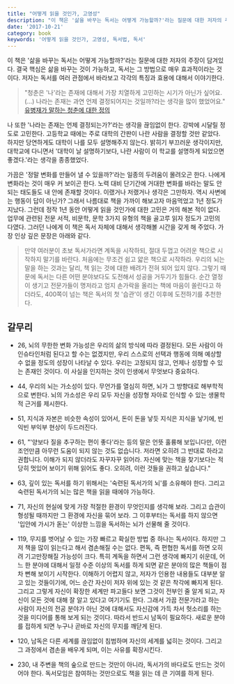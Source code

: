 ```yaml
---
title: "어떻게 읽을 것인가, 고영성"
description: "이 책은 '삶을 바꾸는 독서는 어떻게 가능할까?'라는 질문에 대한 저자의 주장이 담겨있다. 결국 핵심은 삶을 바꾸는 것이 가능하고, 독서는 그 방법으로 매우 효과적이라는 것이다. 저자는 독서를 여러 관점에서 바라보고 각각의 특징과 효용에 대해서 이야기한다."
date: '2017-10-21'
category: book
keywords: '어떻게 읽을 것인가, 고영성, 독서법, 독서'
---
```


이 책은 '삶을 바꾸는 독서는 어떻게 가능할까?'라는 질문에 대한 저자의 주장이 담겨있다. 결국 핵심은 삶을 바꾸는 것이 가능하고, 독서는 그 방법으로 매우 효과적이라는 것이다. 저자는 독서를 여러 관점에서 바라보고 각각의 특징과 효용에 대해서 이야기한다.

> "청춘은 '나'라는 존재에 대해서 가장 치열하게 고민하는 시기가 아닌가 싶어요. (...) 나라는 존재는 과연 언제 결정되어지는 것일까?라는 생각을 많이 했었어요." [유병재가 말하는 청춘에 대한 정의](https://youtu.be/ctky9KvdRqs?t=46s)

나 또한 '나라는 존재는 언제 결정되는가?'라는 생각을 끊임없이 한다. 강박에 시달릴 정도로 고민한다. 고등학교 때에는 주로 대학의 간판이 나란 사람을 결정할 것만 같았다. 하지만 당연하게도 대학이 나를 모두 설명해주지 않는다. 밝히기 부끄러운 생각이지만, 대학교에 다니면서 '대학이 날 설명하기보다, 나란 사람이 이 학교를 설명하게 되었으면 좋겠다.'라는 생각을 종종했었다.

가끔은 '정말 변화를 만들어 낼 수 있을까?'라는 일종의 두려움이 몰려오곤 한다. 나에게 변화라는 것이 매우 커 보이곤 한다. 노력 대비 단기간에 거대한 변화를 바라는 말도 안 되는 태도들도 내 안에 존재할 것이다. 이랬거나 저랬거나 생각은 그만하자. 역시 사변에는 행동이 답이 아닌가? 그래서 나름대로 책을 가까이 해보고자 마음먹었고 1년 정도가 지났다. 그런데 정작 1년 동안 어떻게 읽을 것인가에 대한 고민은 거의 해본 적이 없다. 업무에 관련된 전문 서적, 비문학, 문학 3가지 유형의 책을 골고루 읽자 정도가 고민의 다였다. 그러던 나에게 이 책은 독서 자체에 대해서 생각해볼 시간을 갖게 해 주었다. 가장 인상 깊은 문장은 아래와 같다. 

> 만약 여러분이 초보 독서가라면 계독을 시작하되, 절대 두껍고 어려운 책으로 시작하지 말기를 바란다. 처음에는 무조건 쉽고 얇은 책으로 시작하라. 우리의 뇌는 말을 하는 것과는 달리, 책 읽는 것에 대한 배려가 전혀 되어 있지 않다. 그렇기 때문에 독서는 다른 어떤 분야보다도 도전해서 성공을 거두기가 힘들다. 순간 열정이 생기고 전문가들이 명저라고 엄지 손가락을 올리는 책에 마음이 쏠린다고 하더라도, 400쪽이 넘는 책은 독서의 첫 '습관'이 생긴 이후에 도전하기를 추천한다.

## 갈무리

- 26, 뇌의 무한한 변화 가능성은 우리의 삶의 방식에 따라 결정된다. 모든 사람이 아인슈타인처럼 된다고 할 수는 없겠지만, 우리 스스로의 선택과 행동에 의해 예상할 수 없을 정도의 성장이 나타날 수 있다. 우리는 고정되지 않고, 언제나 성장할 수 있는 존재인 것이다. 이 사실을 인지하는 것이 인생에서 무엇보다 중요하다. 

- 44, 우리의 뇌는 가소성이 있다. 무언가를 열심히 하면, 뇌가 그 방향대로 해부학적으로 변한다. 뇌의 가소성은 우리 모두 자신을 성장형 자아로 인식할 수 있는 생물학적 근거를 제시한다. 

- 51, 지식과 자본은 비슷한 속성이 있어서, 돈이 돈을 낳듯 지식은 지식을 낳기에, 빈익빈 부익부 현상이 두드러진다. 

- 61, "'양보다 질을 추구하는 편이 좋다'라는 등의 말은 언뜻 훌륭해 보입니다만, 이런 조언만큼 아무런 도움이 되지 않는 것도 없습니다. 저라면 오히려 그 반대로 하라고 권합니다. 이해가 되지 않더라도 자꾸자꾸 읽어라. 자신에 맞는 책을 찾기보다는 적당히 멋있어 보이기 위해 읽어도 좋다. 오히려, 이런 것들을 권하고 싶습니다." 

- 63, 깊이 있는 독서를 하기 위해서는 '숙련된 독서가의 뇌'를 소유해야 한다. 그리고 숙련된 독서가의 뇌는 많은 책을 읽을 때에야 가능하다. 

- 71, 자신의 현실에 맞게 가장 적절한 환경이 무엇인지를 생각해 보라. 그리고 습관이 형성될 때까지만 그 환경에 자신을 묶어 보라. 그 이후부터는 독서를 하지 않으면 '입안에 가시가 돋는' 이상한 느낌을 독서하는 뇌가 선물해 줄 것이다.

- 119, 무지를 벗어날 수 있는 가장 빠르고 확실한 방법 중 하나는 독서이다. 하지만 그저 책을 많이 읽는다고 해서 겸손해질 수는 없다. 편독, 즉 편협한 독서를 하면 오히려 기고만장해질 가능성이 크다. 특히 계독을 하면서 그런 생각에 빠지기 쉬운데, 어느 한 분야에 대해서 일정 수준 이상의 독서를 하게 되면 같은 분야의 많은 책들이 점차 뻔해 보이기 시작한다. 이해하기 어렵지 않고, 저자가 인용한 내용들도 대부분 알고 있는 것들이기에, 어느 순간 자신이 저자 위에 있는 것 같은 착각에 빠지게 된다. 그리고 그렇게 자신이 확장한 세계만 파고들다 보면 그것이 전부인 줄 알게 되고, 자신이 모든 것에 대해 잘 알고 있다고 여기기도 한다. 그래서 가끔 전문가라고 하는 사람이 자신의 전공 분야가 아닌 것에 대해서도 자신감에 가득 차서 헛소리를 하는 것을 미디어를 통해 보게 되는 것이다. 따라서 반드시 남독이 필요하다. 새로운 분야를 접하게 되면 누구나 곧바로 자신의 무지를 깨닫게 된다.

- 120, 남독은 다른 세계를 끊임없이 침범하며 자신의 세계를 넓히는 것이다. 그리고 그 과정에서 겸손을 배우게 되며, 이는 사유를 확장시킨다.

- 230, 내 주변을 책의 숲으로 만드는 것만이 아니라, 독서가의 바다로도 만드는 것이어야 한다. 독서모임은 참여하는 것만으로도 책을 읽는 데 큰 기여를 하게 된다.